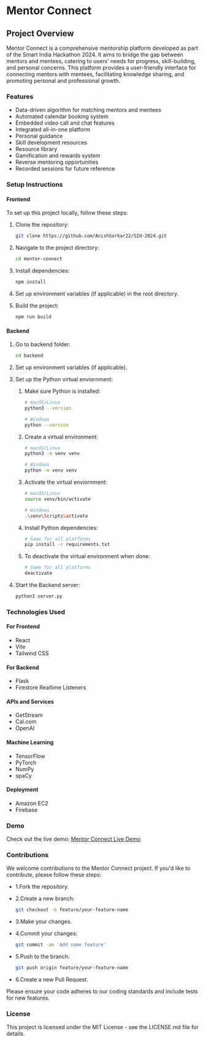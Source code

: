# Mentor Connect

## Project Overview

Mentor Connect is a comprehensive mentorship platform developed as part of the Smart India Hackathon 2024. It aims to bridge the gap between mentors and mentees, catering to users' needs for progress, skill-building, and personal concerns. This platform provides a user-friendly interface for connecting mentors with mentees, facilitating knowledge sharing, and promoting personal and professional growth.

### Features

- Data-driven algorithm for matching mentors and mentees
- Automated calendar booking system
- Embedded video call and chat features
- Integrated all-in-one platform
- Personal guidance
- Skill development resources
- Resource library
- Gamification and rewards system
- Reverse mentoring opportunities
- Recorded sessions for future reference

### Setup Instructions

#### Frontend

To set up this project locally, follow these steps:

1. Clone the repository:

   ```bash
   git clone https://github.com/AnishSarkar22/SIH-2024.git
   ```

2. Navigate to the project directory:

   ```bash
   cd mentor-connect
   ```

3. Install dependencies:

   ```bash
   npm install
   ```

4. Set up environment variables (if applicable) in the root directory.

5. Build the project:

   ```bash
   npm run build
   ```

#### Backend

1. Go to backend folder:

   ```bash
   cd backend
   ```

2. Set up environment variables (if applicable).

3. Set up the Python virtual enviornment:

   1. Make sure Python is installed:

      ```bash
      # macOS/Linux
      python3 --version
      
      # Windows
      python --version
      ```

   2. Create a virtual environment:

      ```bash
      # macOS/Linux
      python3 -m venv venv
      
      # Windows
      python -m venv venv
      ```

   3. Activate the virtual enviornment:

      ```bash
      # macOS/Linux
      source venv/bin/activate
      
      # Windows
      .\venv\Scripts\activate
      ```

   4. Install Python dependencies:

      ```bash
      # Same for all platforms
      pip install -r requirements.txt
      ```

   5. To deactivate the virtual environment when done:

      ```bash
      # Same for all platforms
      deactivate
      ```

4. Start the Backend server:

   ```bash
   python3 server.py
   ```

### Technologies Used

#### For Frontend

- React
- Vite
- Tailwind CSS

#### For Backend

- Flask
- Firestore Realtime Listeners

#### APIs and Services

- GetStream
- Cal.com
- OpenAI

#### Machine Learning

- TensorFlow
- PyTorch
- NumPy
- spaCy

#### Deployment

- Amazon EC2
- Firebase

### Demo

Check out the live demo: [Mentor Connect Live Demo](https://mentor-connect-live-demo-url.com)

### Contributions

We welcome contributions to the Mentor Connect project. If you'd like to contribute, please follow these steps:

- 1.Fork the repository.
- 2.Create a new branch:

  ```bash
  git checkout -b feature/your-feature-name
  ```

- 3.Make your changes.
- 4.Commit your changes:

  ```bash
  git commit -am 'Add some feature'
  ```

- 5.Push to the branch:

  ```bash
  git push origin feature/your-feature-name
  ```

- 6.Create a new Pull Request.

Please ensure your code adheres to our coding standards and include tests for new features.

### License

This project is licensed under the MIT License - see the LICENSE.md file for details.
